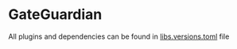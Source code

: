 # GateGuardian

All plugins and dependencies can be found in [libs.versions.toml](https://github.com/joeldotdias/GateGuardian_App/blob/feature-notices/gradle/libs.versions.toml) file